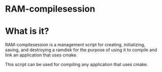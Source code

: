 RAM-compilesession
=====================

# What is it?
RAM-compilesession is a management script for creating, initializing, saving, and destroying a ramdisk for the purpose of using it to compile and link an application that uses cmake.

This script can be used for compiling any application that uses cmake.
